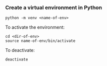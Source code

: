### Create a virtual environment in Python
```
python -m venv <name-of-env>
```
To activate the environment:
```
cd <dir-of-env>
source name-of-env/bin/activate
```
To deactivate:
```
deactivate
```